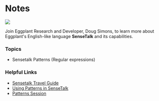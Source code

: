 # Notes

[![](https://img.shields.io/badge/YouTube-16m50s-FF0000?logo=youtube)](https://youtu.be/mVLXXV5628M)

Join Eggplant Research and Developer, Doug Simons, to learn more about Eggplant's English-like language **SenseTalk** and its capabilities.

### Topics
- Sensetalk Patterns (Regular expressions)

### Helpful Links
- [Sensetalk Travel Guide](https://docs.eggplantsoftware.com/studio/stk-sensetalk-travel-guide/)
- [Using Patterns in SenseTalk](https://docs.eggplantsoftware.com/studio/stk-using-pattern-language/)
- [Patterns Session](/220209-patterns/)